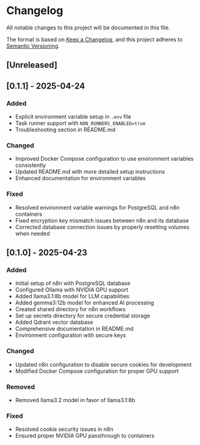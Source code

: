 # Changelog

All notable changes to this project will be documented in this file.

The format is based on [Keep a Changelog](https://keepachangelog.com/en/1.0.0/),
and this project adheres to [Semantic Versioning](https://semver.org/spec/v2.0.0.html).

## [Unreleased]

## [0.1.1] - 2025-04-24

### Added
- Explicit environment variable setup in `.env` file
- Task runner support with `N8N_RUNNERS_ENABLED=true`
- Troubleshooting section in README.md

### Changed
- Improved Docker Compose configuration to use environment variables consistently
- Updated README.md with more detailed setup instructions
- Enhanced documentation for environment variables

### Fixed
- Resolved environment variable warnings for PostgreSQL and n8n containers
- Fixed encryption key mismatch issues between n8n and its database
- Corrected database connection issues by properly resetting volumes when needed

## [0.1.0] - 2025-04-23

### Added
- Initial setup of n8n with PostgreSQL database
- Configured Ollama with NVIDIA GPU support
- Added llama3.1:8b model for LLM capabilities
- Added gemma3:12b model for enhanced AI processing
- Created shared directory for n8n workflows
- Set up secrets directory for secure credential storage
- Added Qdrant vector database
- Comprehensive documentation in README.md
- Environment configuration with secure keys

### Changed
- Updated n8n configuration to disable secure cookies for development
- Modified Docker Compose configuration for proper GPU support

### Removed
- Removed llama3.2 model in favor of llama3.1:8b

### Fixed
- Resolved cookie security issues in n8n
- Ensured proper NVIDIA GPU passthrough to containers